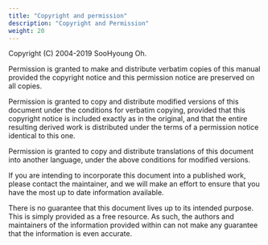 ```yaml
---
title: "Copyright and permission"
description: "Copyright and Permission"
weight: 20
---
```


Copyright (C) 2004-2019 SooHyoung Oh.

Permission is granted to make and distribute verbatim copies of this manual provided the copyright notice and this permission notice are preserved on all copies.

Permission is granted to copy and distribute modified versions of this document under the conditions for verbatim copying, provided that this copyright notice is included exactly as in the original, and that the entire resulting derived work is distributed under the terms of a permission notice identical to this one.

Permission is granted to copy and distribute translations of this document into another language, under the above conditions for modified versions.

If you are intending to incorporate this document into a published work, please contact the maintainer, and we will make an effort to ensure that you have the most up to date information available.

There is no guarantee that this document lives up to its intended purpose. This is simply provided as a free resource. As such, the authors and maintainers of the information provided within can not make any guarantee that the information is even accurate.
